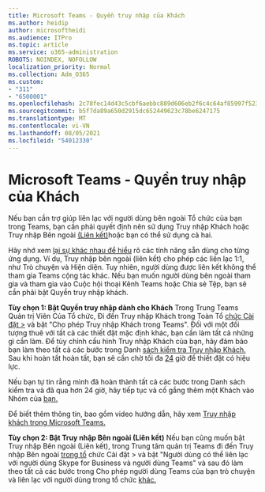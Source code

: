 ```yaml
---
title: Microsoft Teams - Quyền truy nhập của Khách
ms.author: heidip
author: microsoftheidi
ms.audience: ITPro
ms.topic: article
ms.service: o365-administration
ROBOTS: NOINDEX, NOFOLLOW
localization_priority: Normal
ms.collection: Adm_O365
ms.custom:
- "311"
- "6500001"
ms.openlocfilehash: 2c78fec14d43c5cbf6aebbc889d606eb2f6c4c64af85997f523d06872c911a0a
ms.sourcegitcommit: b5f7da89a650d2915dc652449623c78be6247175
ms.translationtype: MT
ms.contentlocale: vi-VN
ms.lasthandoff: 08/05/2021
ms.locfileid: "54012330"
---
```

# <a name="microsoft-teams---guest-access"></a>Microsoft Teams - Quyền truy nhập của Khách

Nếu bạn cần trợ giúp liên lạc với người dùng bên ngoài Tổ chức của bạn trong Teams, bạn cần phải quyết định nên sử dụng Truy nhập Khách hoặc Truy nhập Bên ngoài [(Liên kết)](https://docs.microsoft.com/microsoftteams/manage-external-access#external-access-vs-guest-access)hoặc bạn có thể sử dụng cả hai.

Hãy nhớ xem [lại sự khác nhau để hiểu](https://docs.microsoft.com/microsoftteams/manage-external-access#external-access-vs-guest-access) rõ các tính năng sẵn dùng cho từng ứng dụng.  Ví dụ, Truy nhập bên ngoài (liên kết) cho phép các liên lạc 1:1, như Trò chuyện và Hiện diện.  Tuy nhiên, người dùng được liên kết không thể tham gia Teams cộng tác khác.  Nếu bạn muốn người dùng bên ngoài tham gia và tham gia vào Cuộc hội thoại Kênh Teams hoặc Chia sẻ Tệp, bạn sẽ cần phải bật Quyền truy nhập khách.

**Tùy chọn 1: Bật Quyền truy nhập dành cho Khách** Trong Trung Teams Quản trị Viên Của Tổ chức, Đi đến Truy nhập Khách trong Toàn Tổ [chức Cài đặt >](https://admin.teams.microsoft.com/company-wide-settings/guest-configuration) và bật "Cho phép Truy nhập Khách trong Teams".  Đối với một đối tượng thuê với tất cả các thiết đặt mặc định khác, bạn cần làm tất cả những gì cần làm.  Để tùy chỉnh cấu hình Truy nhập Khách của bạn, hãy đảm bảo bạn làm theo tất cả các bước trong Danh [sách kiểm tra Truy nhập Khách.](https://docs.microsoft.com/microsoftteams/guest-access-checklist) Sau khi hoàn tất hoàn tất, bạn sẽ cần chờ tối đa [24](https://docs.microsoft.com/microsoftteams/manage-guests#guest-access-latencies) giờ để thiết đặt có hiệu lực.

Nếu bạn tự tin rằng mình đã hoàn thành tất cả các bước trong Danh sách kiểm tra và đã qua hơn 24 giờ, hãy tiếp tục và cố gắng thêm một Khách vào Nhóm của [bạn.](https://support.office.com/article/add-guests-to-a-team-in-teams-fccb4fa6-f864-4508-bdde-256e7384a14f#ID0EAABAAA=Desktop)

Để biết thêm thông tin, bao gồm video hướng dẫn, hãy xem [Truy nhập khách trong Microsoft Teams.](https://docs.microsoft.com/microsoftteams/guest-access)

**Tùy chọn 2: Bật Truy nhập Bên ngoài (Liên kết)** Nếu bạn cũng muốn bật Truy nhập Bên ngoài (Liên kết), trong Trung tâm quản trị Teams đi đến Truy nhập Bên ngoài [trong tổ](https://admin.teams.microsoft.com/company-wide-settings/external-communications) chức Cài đặt > và bật "Người dùng có thể liên lạc với người dùng Skype for Business và người dùng Teams" và sau đó làm theo tất cả các bước trong Cho phép người dùng Teams của bạn trò chuyện và liên lạc với người dùng trong tổ chức [khác.](https://docs.microsoft.com/microsoftteams/manage-external-access#let-your-teams-users-chat-and-communicate-with-users-in-another-organization)
